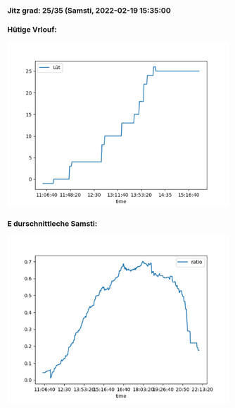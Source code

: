 ### Jitz grad: 25/35 (Samsti, 2022-02-19 15:35:00

### Hütige Vrlouf:
![Graph](Today.png)

### E durschnittleche Samsti:
![Graph](Samsti.png)
